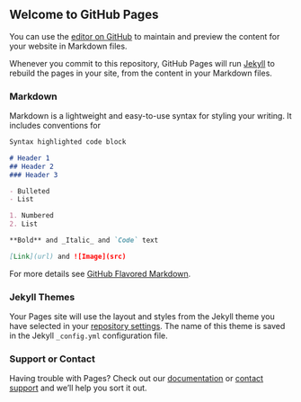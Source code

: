 <head>
               <script src="https://cdn.plot.ly/plotly-latest.min.js"></script>
</head>
<div id="myDivCases" style="width:1000px;height:800px;"></div>
<div id="myDivCphk" style="width:1000px;height:800px;"></div>
<div id="myDiv2"></div>

<script>
Plotly.d3.csv("https://raw.githubusercontent.com/flobrec/plotly/master/data_cantons.csv", function(err, rows){
	
	  function filter_and_unpack(rows, key, date) {
	  return rows.filter(row => row['Date'] == date).map(row => row[key])
	  }
	
	  var frames_cases = []
    var frames_cphk = []
	  var slider_steps = []
	  
	  max_cases = Plotly.d3.max(rows, function(d) { return +d.Cases; })
	  max_cases = Math.ceil(max_cases/200)*200
    max_cphk = Plotly.d3.max(rows, function(d) { return +d.CasesPer100k; })
	  max_cphk = Math.ceil(max_cphk/50)*50
 
	  min_date_str = Plotly.d3.min(rows, function(d) { return d.Date; })
	  max_date_str = Plotly.d3.max(rows, function(d) { return d.Date; })
	  
	  
	  var curr_date = new Date(min_date_str)
    var max_date = new Date(max_date_str)
	  var i=0
	  while (curr_date <= max_date) {
	    num_str = curr_date.toISOString().substr(0,10)
	    var z_cases = filter_and_unpack(rows, 'Cases', num_str)
      var z_cphk = filter_and_unpack(rows, 'CasesPer100k', num_str)
	    var locations = filter_and_unpack(rows, 'Canton', num_str)
	    frames_cases[i] = {data: [{z: z_cases, locations: locations, text: locations}], name: num_str}
      frames_cphk[i] = {data: [{z: z_cphk, locations: locations, text: locations}], name: num_str}
	    slider_steps.push ({
	        label: num_str,
	        method: "animate",
	        args: [[num_str], {
	            mode: "immediate",
	            transition: {duration: 300},
	            frame: {duration: 300}
	          }
	        ]
	      })
	    curr_date.setDate(curr_date.getDate() + 1)
      i++
	  }
	
	var data_cases = [{
	      type: "choroplethmapbox",
	      geojson: "https://raw.githubusercontent.com/flobrec/plotly/master/swiss_cantons.json",
	      locations: frames_cases[0].data[0].locations,
	      z: frames_cases[0].data[0].z,
	      text: frames_cases[0].data[0].locations,
	      zauto: false,
	      zmin: 0,
	      zmax: max_cases
	
	}];
  
  var data_cphk = [{
	      type: "choroplethmapbox",
	      geojson: "https://raw.githubusercontent.com/flobrec/plotly/master/swiss_cantons.json",
	      locations: frames_cphk[0].data[0].locations,
	      z: frames_cphk[0].data[0].z,
	      text: frames_cphk[0].data[0].locations,
	      zauto: false,
	      zmin: 0,
	      zmax: max_cphk
	
	}];
	  
	var config = {mapboxAccessToken: "pk.eyJ1IjoiZmxvYnJlY2h0IiwiYSI6ImNrODRoaHI0bzE5bWYzdG1zMTZ4NmYxZTUifQ.vrpEIGfPE92RFKgQnYbPxA"};  
	  
	var layout = {
    paper_bgcolor: 'darkgray',
	    title: 'World Life Expectency<br>1952 - 2007',
	    mapbox: {style:'carto-darkmatter', center: {lon: 8.3, lat: 47.05}, zoom: 6.5},
	              width: 1000, height:800,
	    geo:{
	       scope: 'world',
	       countrycolor: 'rgb(255, 255, 255)',
	       showland: true,
	       landcolor: 'rgb(217, 217, 217)',
	       showlakes: true,
	       lakecolor: 'rgb(255, 255, 255)',
	       subunitcolor: 'rgb(255, 255, 255)',
	       lonaxis: {},
	       lataxis: {}
	    },
	    updatemenus: [{
	      x: 0.1,
	      y: 0,
	      yanchor: "top",
	      xanchor: "right",
	      showactive: false,
	      direction: "left",
	      type: "buttons",
	      pad: {"t": 87, "r": 10},
	      buttons: [{
	        method: "animate",
	        args: [null, {
	          fromcurrent: true,
	          transition: {
	            duration: 200,
	          },
	          frame: {
	            duration: 500
	          }
	        }],
	        label: "Play"
	      }, {
	        method: "animate",
	        args: [
	          [null],
	          {
	            mode: "immediate",
	            transition: {
	              duration: 0
	            },
	            frame: {
	              duration: 0
	            }
	          }
	        ],
	        label: "Pause"
	      }]
	    }],
	    sliders: [{
	      active: 0,
	      steps: slider_steps,
	      x: 0.1,
	      len: 0.9,
	      xanchor: "left",
	      y: 0,
	      yanchor: "top",
	      pad: {t: 50, b: 10},
	      currentvalue: {
	        visible: true,
	        prefix: "Date:",
	        xanchor: "right",
	        font: {
	          size: 20,
	          color: "#666"
	        }
	      },
	      transition: {
	        duration: 300,
	        easing: "cubic-in-out"
	      }
	    }]
	};
	  
	layout['title']= 'Cases per Canton'
	Plotly.newPlot('myDivCases', data_cases, layout,config).then(function() {
	    Plotly.addFrames('myDivCases', frames_cases);
	  });
  layout['title']= 'Cases per Canton per 100k Inhabitants'
  Plotly.newPlot('myDivCphk', data_cphk, layout,config).then(function() {
	    Plotly.addFrames('myDivCphk', frames_cphk);
	  });
  
	});
</script>
## Welcome to GitHub Pages

You can use the [editor on GitHub](https://github.com/flobrec/plotly/edit/master/README.md) to maintain and preview the content for your website in Markdown files.

Whenever you commit to this repository, GitHub Pages will run [Jekyll](https://jekyllrb.com/) to rebuild the pages in your site, from the content in your Markdown files.

### Markdown

Markdown is a lightweight and easy-to-use syntax for styling your writing. It includes conventions for

```markdown
Syntax highlighted code block

# Header 1
## Header 2
### Header 3

- Bulleted
- List

1. Numbered
2. List

**Bold** and _Italic_ and `Code` text

[Link](url) and ![Image](src)
```

For more details see [GitHub Flavored Markdown](https://guides.github.com/features/mastering-markdown/).

### Jekyll Themes

Your Pages site will use the layout and styles from the Jekyll theme you have selected in your [repository settings](https://github.com/flobrec/plotly/settings). The name of this theme is saved in the Jekyll `_config.yml` configuration file.

### Support or Contact

Having trouble with Pages? Check out our [documentation](https://help.github.com/categories/github-pages-basics/) or [contact support](https://github.com/contact) and we’ll help you sort it out.
